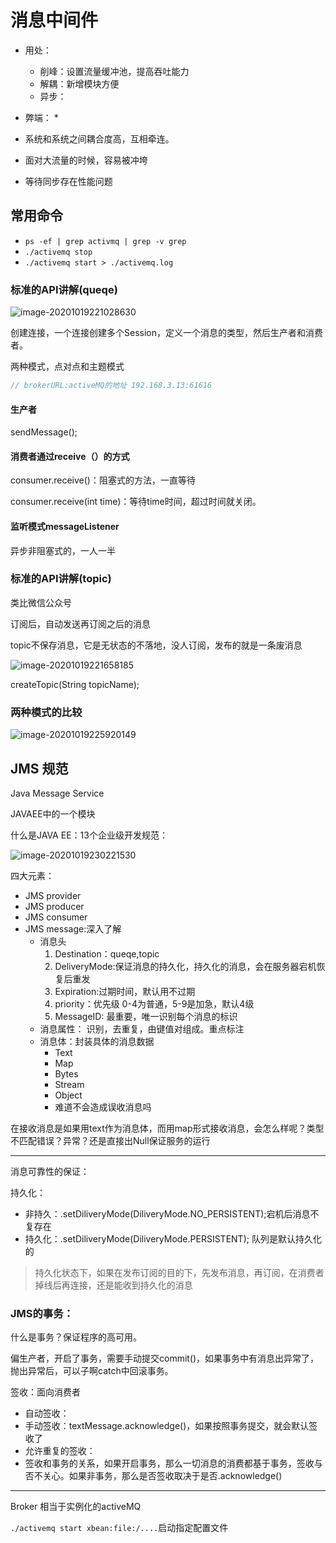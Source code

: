 # 消息中间件

* 用处：
   * 削峰：设置流量缓冲池，提高吞吐能力
   * 解耦：新增模块方便
   * 异步：
* 弊端：
   * 

* 系统和系统之间耦合度高，互相牵连。

* 面对大流量的时候，容易被冲垮

* 等待同步存在性能问题

## 常用命令

* `ps -ef | grep activmq | grep -v grep`
* `./activemq stop`
* `./activemq start > ./activemq.log`

### 标准的API讲解(queqe)

![image-20201019221028630](/Users/apple/Desktop/My-Study-Notes/消息中间件/image-20201019221028630.png)

创建连接，一个连接创建多个Session，定义一个消息的类型，然后生产者和消费者。

两种模式，点对点和主题模式

```java
// brokerURL:activeMQ的地址 192.168.3.13:61616
```

#### 生产者

sendMessage();

#### 消费者通过receive（）的方式

consumer.receive()：阻塞式的方法，一直等待

consumer.receive(int time)：等待time时间，超过时间就关闭。

#### 监听模式messageListener

异步非阻塞式的，一人一半

### 标准的API讲解(topic)

类比微信公众号

订阅后，自动发送再订阅之后的消息

topic不保存消息，它是无状态的不落地，没人订阅，发布的就是一条废消息

![image-20201019221658185](/Users/apple/Desktop/My-Study-Notes/消息中间件/image-20201019221658185.png)

createTopic(String topicName); 

### 两种模式的比较

 ![image-20201019225920149](/Users/apple/Desktop/My-Study-Notes/消息中间件/image-20201019225920149.png)

## JMS 规范

Java Message Service

JAVAEE中的一个模块

什么是JAVA EE：13个企业级开发规范：

![image-20201019230221530](/Users/apple/Desktop/My-Study-Notes/消息中间件/image-20201019230221530.png)

四大元素：

* JMS provider
* JMS producer
* JMS consumer
* JMS message:深入了解
   * 消息头
      1. Destination：queqe,topic
      2. DeliveryMode:保证消息的持久化，持久化的消息，会在服务器宕机恢复后重发
      3. Expiration:过期时间，默认用不过期
      4. priority：优先级 0-4为普通，5-9是加急，默认4级
      5. MessageID: 最重要，唯一识别每个消息的标识
   * 消息属性： 识别，去重复，由键值对组成。重点标注
   * 消息体：封装具体的消息数据
      * Text
      * Map
      * Bytes
      * Stream
      * Object
      * 难道不会造成误收消息吗

在接收消息是如果用text作为消息体，而用map形式接收消息，会怎么样呢？类型不匹配错误？异常？还是直接出Null保证服务的运行

***

消息可靠性的保证：

持久化：

* 非持久：.setDiliveryMode(DiliveryMode.NO_PERSISTENT);宕机后消息不复存在
* 持久化：.setDiliveryMode(DiliveryMode.PERSISTENT); 队列是默认持久化的

> 持久化状态下，如果在发布订阅的目的下，先发布消息，再订阅，在消费者掉线后再连接，还是能收到持久化的消息

### JMS的事务：

什么是事务？保证程序的高可用。

偏生产者，开启了事务，需要手动提交commit()，如果事务中有消息出异常了，抛出异常后，可以子啊catch中回滚事务。

签收：面向消费者

* 自动签收：
* 手动签收：textMessage.acknowledge()，如果按照事务提交，就会默认签收了  
* 允许重复的签收：
* 签收和事务的关系，如果开启事务，那么一切消息的消费都基于事务，签收与否不关心。如果非事务，那么是否签收取决于是否.acknowledge()

***

Broker 相当于实例化的activeMQ

`./activemq start xbean:file:/....`启动指定配置文件